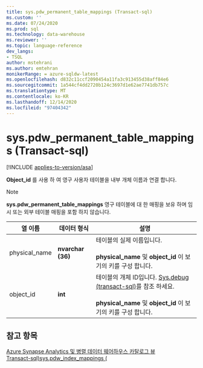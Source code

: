 ```yaml
---
title: sys.pdw_permanent_table_mappings (Transact-sql)
ms.custom: ''
ms.date: 07/24/2020
ms.prod: sql
ms.technology: data-warehouse
ms.reviewer: ''
ms.topic: language-reference
dev_langs:
- TSQL
author: mstehrani
ms.author: emtehran
monikerRange: = azure-sqldw-latest
ms.openlocfilehash: d832c11ccf2090454a11fa3c913455d38aff84e6
ms.sourcegitcommit: 1a544cf4dd2720b124c3697d1e62ae7741db757c
ms.translationtype: MT
ms.contentlocale: ko-KR
ms.lasthandoff: 12/14/2020
ms.locfileid: "97404342"
---
```

# <a name="syspdw_permanent_table_mappings-transact-sql"></a>sys.pdw_permanent_table_mappings (Transact-sql)
[!INCLUDE [applies-to-version/asa](../../includes/applies-to-version/asa.md)]

  **Object_id** 를 사용 하 여 영구 사용자 테이블을 내부 개체 이름과 연결 합니다.  
  
> [!NOTE]
> **sys.pdw_permanent_table_mappings** 영구 테이블에 대 한 매핑을 보유 하며 임시 또는 외부 테이블 매핑을 포함 하지 않습니다.

|열 이름|데이터 형식|설명|  
|-----------------|---------------|-----------------|  
|physical_name|**nvarchar (36)**|테이블의 실제 이름입니다.<br /><br /> **physical_name** 및 **object_id** 이 보기의 키를 구성 합니다.||  
|object_id|**int**|테이블의 개체 ID입니다. [Sys.debug &#40;transact-sql&#41;](../../relational-databases/system-catalog-views/sys-objects-transact-sql.md)를 참조 하세요.<br /><br /> **physical_name** 및 **object_id** 이 보기의 키를 구성 합니다.||  
  
## <a name="see-also"></a>참고 항목  
 [Azure Synapse Analytics 및 병렬 데이터 웨어하우스 카탈로그 뷰](../../relational-databases/system-catalog-views/sql-data-warehouse-and-parallel-data-warehouse-catalog-views.md)   
 [Transact-sql&#41;sys.pdw_index_mappings &#40;](../../relational-databases/system-catalog-views/sys-pdw-index-mappings-transact-sql.md)  
  
  
